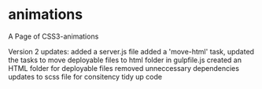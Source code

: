 # animations
A Page of CSS3-animations

Version 2 updates:
added a server.js file
added a 'move-html' task, updated the tasks to move deployable files to html folder in gulpfile.js
created an HTML folder for deployable files
removed unneccessary dependencies
updates to scss file for consitency
tidy up code